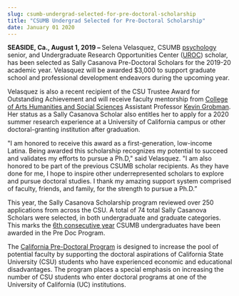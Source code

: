 ```yaml
---
slug: csumb-undergrad-selected-for-pre-doctoral-scholarship
title: "CSUMB Undergrad Selected for Pre-Doctoral Scholarship"
date: January 01 2020
---
```


 
<p>
  <b>SEASIDE, Ca., August 1, 2019 – </b>Selena Velasquez, CSUMB
  <a href="https://csumb.edu/psychology">psychology </a>senior, and
  Undergraduate Research Opportunities Center (<a href="https://csumb.edu/uroc"
    >UROC</a
  >) scholar, has been selected as Sally Casanova Pre-Doctoral Scholars for the
  2019-20 academic year. Velasquez will be awarded $3,000 to support graduate
  school and professional development endeavors during the upcoming year.
</p>
<p>
  Velasquez is also a recent recipient of the CSU Trustee Award for Outstanding
  Achievement and will receive faculty mentorship from
  <a href="https://csumb.edu/cahss"
    >College of Arts Humanities and Social Sciences</a
  >
  Assistant Professor <a href="https://csumb.edu/psychology">Kevin Grobman</a>.
  Her status as a Sally Casanova Scholar also entitles her to apply for a 2020
  summer research experience at a University of California campus or other
  doctoral-granting institution after graduation.
</p>
<p>
  "I am honored to receive this award as a first-generation, low-income Latina.
  Being awarded this scholarship recognizes my potential to succeed and
  validates my efforts to pursue a Ph.D," said Velasquez. "I am also honored to
  be part of the previous CSUMB scholar recipients. As they have done for me, I
  hope to inspire other underrepresented scholars to explore and pursue doctoral
  studies. I thank my amazing support system comprised of faculty, friends, and
  family, for the strength to pursue a Ph.D.”
</p>
<p>
  This year, the Sally Casanova Scholarship program reviewed over 250
  applications from across the CSU. A total of 74 total Sally Casanova Scholars
  were selected, in both undergraduate and graduate categories. This marks the
  <a
    href="https://www2.calstate.edu/csu-system/faculty-staff/predoc/SallyCasanovaScholars/Pages/past-scholars.aspx%22%20%5Cl%20%22InplviewHash526cd752-b228-44bc-a2f7-67ba549abcf2=WebPartID=%7B526cd752-b228-44bc-a2f7-67ba549abcf2%7D-FilterField1=NewCampus-FilterValue1=Monterey%20Bay"
    >6th consecutive year</a
  >
  CSUMB undergraduates have been awarded in the Pre Doc Program.
</p>
<p>
  The
  <a href="https://www.calstate.edu/predoc/apply/"
    >California Pre-Doctoral Program</a
  >
  is designed to increase the pool of potential faculty by supporting the
  doctoral aspirations of California State University (CSU) students who have
  experienced economic and educational disadvantages. The program places a
  special emphasis on increasing the number of CSU students who enter doctoral
  programs at one of the University of California (UC) institutions.
</p>
 
